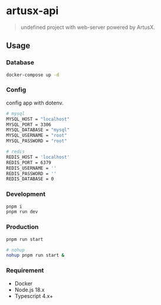 # artusx-api

> undefined project with web-server powered by ArtusX.

## Usage

### Database

```bash
docker-compose up -d
```

### Config

config app with dotenv.

```bash
# mysql
MYSQL_HOST = "localhost"
MYSQL_PORT = 3306
MYSQL_DATABASE = "mysql"
MYSQL_USERNAME = "root"
MYSQL_PASSWORD = "root"

# redis
REDIS_HOST = 'localhost'
REDIS_PORT = 6379
REDIS_USERNAME = ''
REDIS_PASSWORD = ''
REDIS_DATABASE = 0
```

### Development

```bash
pnpm i
pnpm run dev
```

### Production

```bash
pnpm run start

# nohup
nohup pnpm run start &
```

### Requirement

- Docker
- Node.js 18.x
- Typescript 4.x+
